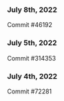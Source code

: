 ### July 8th, 2022

Commit #46192

### July 5th, 2022

Commit #314353


### July 4th, 2022

Commit #72281
